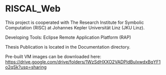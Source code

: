 # RISCAL_Web

This project is cooperated with The Research Institute for Symbolic Computation (RISC) at Johannes Kepler Universität Linz (JKU Linz).

Developing Tools: Eclipse Remote Application Platform (RAP)

Thesis Publication is located in the Documentation directory.

Pre-built VM images can be downloaded here:
https://drive.google.com/drive/folders/1WzSdHXXO2VADPldBuIxwdxBqYF1o2qSk?usp=sharing
